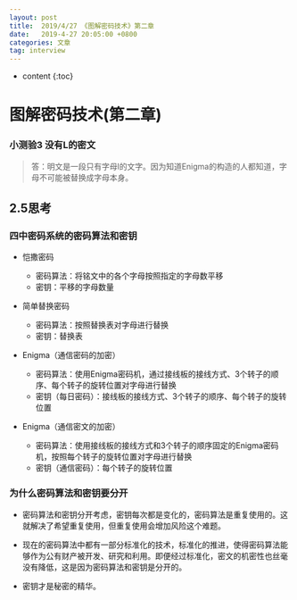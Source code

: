 ```yaml
---
layout: post
title:  2019/4/27 《图解密码技术》第二章
date:   2019-4-27 20:05:00 +0800
categories: 文章
tag: interview
---
```


* content
{:toc}
# 图解密码技术(第二章)

### 小测验3 没有L的密文

> 答：明文是一段只有字母l的文字。因为知道Enigma的构造的人都知道，字母不可能被替换成字母本身。

## 2.5思考

### 四中密码系统的密码算法和密钥

- 恺撒密码
  - 密码算法：将铭文中的各个字母按照指定的字母数平移
  - 密钥：平移的字母数量

- 简单替换密码
  - 密码算法：按照替换表对字母进行替换
  - 密钥：替换表

- Enigma（通信密码的加密）
  - 密码算法：使用Enigma密码机，通过接线板的接线方式、3个转子的顺序、每个转子的旋转位置对字母进行替换
  - 密钥（每日密码）：接线板的接线方式、3个转子的顺序、每个转子的旋转位置
- Enigma（通信密文的加密）
  - 密码算法：使用接线板的接线方式和3个转子的顺序固定的Enigma密码机，按照每个转子的旋转位置对字母进行替换
  - 密钥（通信密码）：每个转子的旋转位置

### 为什么密码算法和密钥要分开

- 密码算法和密钥分开考虑，密钥每次都是变化的，密码算法是重复使用的。这就解决了希望重复使用，但重复使用会增加风险这个难题。

- 现在的密码算法中都有一部分标准化的技术，标准化的推进，使得密码算法能够作为公有财产被开发、研究和利用。即便经过标准化，密文的机密性也丝毫没有降低，这是因为密码算法和密钥是分开的。

- 密钥才是秘密的精华。